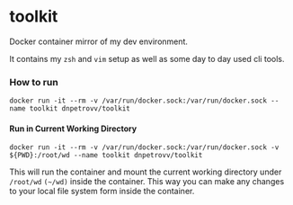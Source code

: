 # toolkit

Docker container mirror of my dev environment.

It contains my `zsh` and `vim` setup as well as some day to day used cli tools.

### How to run

```
docker run -it --rm -v /var/run/docker.sock:/var/run/docker.sock --name toolkit dnpetrovv/toolkit
```

#### Run in Current Working Directory

```
docker run -it --rm -v /var/run/docker.sock:/var/run/docker.sock -v ${PWD}:/root/wd --name toolkit dnpetrovv/toolkit
```
This will run the container and mount the current working directory under `/root/wd` `(~/wd)` inside the container. This way you can make any changes to your local file system form inside the container.

